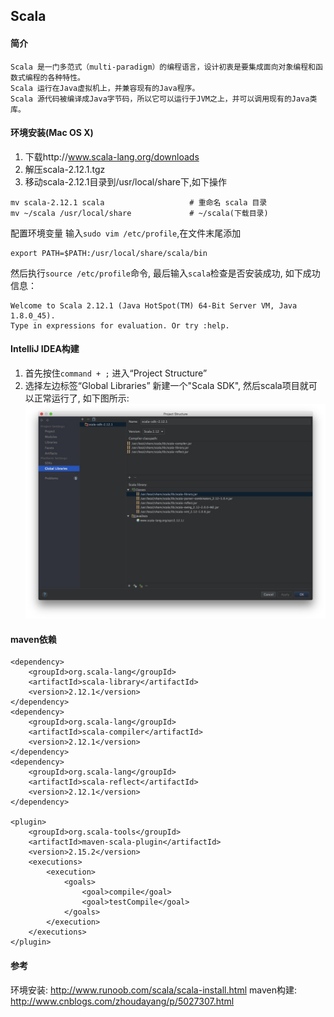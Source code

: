 ## Scala

#### 简介

    Scala 是一门多范式（multi-paradigm）的编程语言，设计初衷是要集成面向对象编程和函数式编程的各种特性。
    Scala 运行在Java虚拟机上，并兼容现有的Java程序。
    Scala 源代码被编译成Java字节码，所以它可以运行于JVM之上，并可以调用现有的Java类库。

#### 环境安装(Mac OS X)

1. 下载http://www.scala-lang.org/downloads
2. 解压scala-2.12.1.tgz
3. 移动scala-2.12.1目录到/usr/local/share下,如下操作

```
mv scala-2.12.1 scala                   # 重命名 scala 目录
mv ~/scala /usr/local/share             # ~/scala(下载目录)
```

配置环境变量
输入`sudo vim /etc/profile`,在文件末尾添加

```
export PATH=$PATH:/usr/local/share/scala/bin
```
然后执行`source /etc/profile`命令, 最后输入`scala`检查是否安装成功, 如下成功信息：

```
Welcome to Scala 2.12.1 (Java HotSpot(TM) 64-Bit Server VM, Java 1.8.0_45).
Type in expressions for evaluation. Or try :help.
```

#### IntelliJ IDEA构建
1. 首先按住`command + ;` 进入“Project Structure”
2. 选择左边标签“Global Libraries” 新建一个"Scala SDK", 然后scala项目就可以正常运行了, 如下图所示:
![scala-project.png](../resources/image/scala-project.png)

#### maven依赖

```
<dependency>
    <groupId>org.scala-lang</groupId>
    <artifactId>scala-library</artifactId>
    <version>2.12.1</version>
</dependency>
<dependency>
    <groupId>org.scala-lang</groupId>
    <artifactId>scala-compiler</artifactId>
    <version>2.12.1</version>
</dependency>
<dependency>
    <groupId>org.scala-lang</groupId>
    <artifactId>scala-reflect</artifactId>
    <version>2.12.1</version>
</dependency>

<plugin>
    <groupId>org.scala-tools</groupId>
    <artifactId>maven-scala-plugin</artifactId>
    <version>2.15.2</version>
    <executions>
        <execution>
            <goals>
                <goal>compile</goal>
                <goal>testCompile</goal>
            </goals>
        </execution>
    </executions>
</plugin>
```

#### 参考

环境安装: http://www.runoob.com/scala/scala-install.html
maven构建: http://www.cnblogs.com/zhoudayang/p/5027307.html
